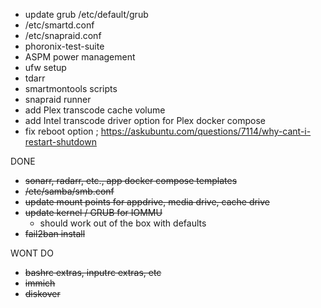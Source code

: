 - update grub /etc/default/grub
- /etc/smartd.conf
- /etc/snapraid.conf
- phoronix-test-suite
- ASPM power management
- ufw setup
- tdarr
- smartmontools scripts
- snapraid runner
- add Plex transcode cache volume
- add Intel transcode driver option for Plex docker compose
- fix reboot option ; https://askubuntu.com/questions/7114/why-cant-i-restart-shutdown

DONE

- ~~sonarr, radarr, etc., app docker compose templates~~
- ~~/etc/samba/smb.conf~~
- ~~update mount points for appdrive, media drive, cache drive~~
- ~~update kernel / GRUB for IOMMU~~
  - should work out of the box with defaults
- ~~fail2ban install~~

WONT DO

- ~~bashrc extras, inputrc extras, etc~~
- ~~immich~~
- ~~diskover~~